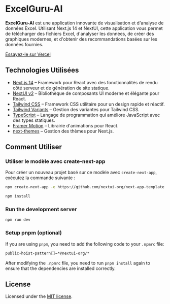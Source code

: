 # ExcelGuru-AI

**ExcelGuru-AI** est une application innovante de visualisation et d'analyse de données Excel. Utilisant Next.js 14 et NextUI, cette application vous permet de télécharger des fichiers Excel, d'analyser les données, de créer des graphiques modernes, et d'obtenir des recommandations basées sur les données fournies.

[Essayez-le sur Vercel](https://excel-guru-ai-daaq.vercel.app)

## Technologies Utilisées

- [Next.js 14](https://nextjs.org/docs/getting-started) – Framework pour React avec des fonctionnalités de rendu côté serveur et de génération de site statique.
- [NextUI v2](https://nextui.org/) – Bibliothèque de composants UI moderne et élégante pour React.
- [Tailwind CSS](https://tailwindcss.com/) – Framework CSS utilitaire pour un design rapide et réactif.
- [Tailwind Variants](https://tailwind-variants.org) – Gestion des variantes pour Tailwind CSS.
- [TypeScript](https://www.typescriptlang.org/) – Langage de programmation qui améliore JavaScript avec des types statiques.
- [Framer Motion](https://www.framer.com/motion/) – Librairie d'animations pour React.
- [next-themes](https://github.com/pacocoursey/next-themes) – Gestion des thèmes pour Next.js.

## Comment Utiliser

### Utiliser le modèle avec create-next-app

Pour créer un nouveau projet basé sur ce modèle avec `create-next-app`, exécutez la commande suivante :

```bash
npx create-next-app -e https://github.com/nextui-org/next-app-template
```
```bash
npm install
```

### Run the development server

```bash
npm run dev
```

### Setup pnpm (optional)

If you are using `pnpm`, you need to add the following code to your `.npmrc` file:

```bash
public-hoist-pattern[]=*@nextui-org/*
```

After modifying the `.npmrc` file, you need to run `pnpm install` again to ensure that the dependencies are installed correctly.

## License

Licensed under the [MIT license](https://github.com/nextui-org/next-app-template/blob/main/LICENSE).
